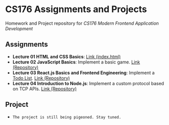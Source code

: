 # CS176 Assignments and Projects

Homework and Project repository for *CS176 Modern Frontend Application Development*

## Assignments

- **Lecture 01 HTML and CSS Basics**: [Link (index.html)](html-css-basics/index.html)
- **Lecture 02 JavaScript Basics**: Implement a basic game. [Link (Repository)](js-basics)
- **Lecture 03 React.js Basics and Frontend Engineering**: Implement a [Todo List](https://todomvc.com/). [Link (Repository)](react-todolist/)
- **Lecture 04 Introduction to Node.js**: Implement a custom protocol based on TCP APIs. [Link (Repository)](chit-chat-control-protocol/)

## Project

- `The project is still being pigeoned. Stay tuned.`
